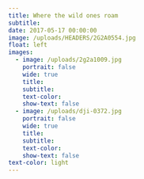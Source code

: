 ```yaml
---
title: Where the wild ones roam
subtitle:
date: 2017-05-17 00:00:00
image: /uploads/HEADERS/2G2A0554.jpg
float: left
images:
  - image: /uploads/2g2a1009.jpg
    portrait: false
    wide: true
    title:
    subtitle:
    text-color:
    show-text: false
  - image: /uploads/dji-0372.jpg
    portrait: false
    wide: true
    title:
    subtitle:
    text-color:
    show-text: false
text-color: light
---
```


